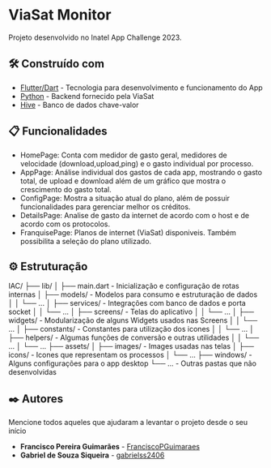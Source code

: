 # ViaSat Monitor

Projeto desenvolvido no Inatel App Challenge 2023.

## 🛠️ Construído com

* [Flutter/Dart](http://www.dropwizard.io/1.0.2/docs/) - Tecnologia para desenvolvimento e funcionamento do App
* [Python](https://maven.apache.org/) - Backend fornecido pela ViaSat
* [Hive](https://rometools.github.io/rome/) - Banco de dados chave-valor


## 📋 Funcionalidades

- HomePage: Conta com medidor de gasto geral, medidores de velocidade (download,upload,ping) e o gasto individual por processo.
- AppPage: Análise individual dos gastos de cada app, mostrando o gasto total, de upload e download além de um gráfico que mostra o crescimento do gasto total.
- ConfigPage: Mostra a situação atual do plano, além de possuir funcionalidades para gerenciar melhor os créditos. 
- DetailsPage: Analise de gasto da internet de acordo com o host e de acordo com os protocolos.
- FranquisePage: Planos de internet (ViaSat) disponiveis. Também possibilita a seleção do plano utilizado. 


## ⚙️ Estruturação
IAC/
  ├── lib/
  │   ├── main.dart  - Inicialização e configuração de rotas internas
  │   ├── models/    - Modelos para consumo e estruturação de dados
  │   │   └── ...
  │   ├── services/  - Integrações com banco de dados e porta socket
  │   │   └── ...
  │   ├── screens/   - Telas do aplicativo
  │   │   └── ...
  │   ├── widgets/   - Modularização de alguns Widgets usados nas Screens
  │   │   └── ...
  │   ├── constants/ - Constantes para utilização dos icones
  │   │   └── ...
  │   ├── helpers/ - Algumas funções de conversão e outras utilidades
  │   │   └── ...
  │   └── ...
  ├── assets/
  │   ├── images/    - Images usadas nas telas
  │   ├── icons/     - Icones que representam os processos
  │   └── ...
  ├── windows/       - Alguns configurações para o app desktop
  └── ...            - Outras pastas que não desenvolvidas


## ✒️ Autores

Mencione todos aqueles que ajudaram a levantar o projeto desde o seu início

* **Francisco Pereira Guimarães** - [FranciscoPGuimaraes](https://github.com/linkParaPerfil)
* **Gabriel de Souza Siqueira** - [gabrielss2406](https://github.com/FranciscoPGuimaraes)
